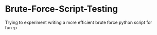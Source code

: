 # Brute-Force-Script-Testing
Trying to experiment writing a more efficient brute force python script for fun :p
